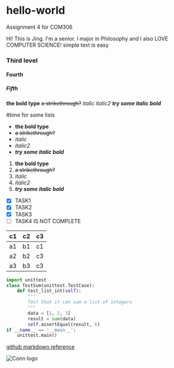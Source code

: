 # hello-world
Assignment 4 for COM306

Hi! This is Jing. I'm a senior. I major in Philosophy and I also LOVE COMPUTER SCIENCE!
simple text is easy

### Third level

#### Fourth

##### Fifth


**the bold type**
~~a strikethrough?~~
*italic*
_italic2_
_**try some italic bold**_

#time for some lists



* **the bold type**
* ~~a strikethrough?~~
* *italic*
* _italic2_
* _**try some italic bold**_

1. **the bold type**
1. ~~a strikethrough?~~
1. *italic*
1. _italic2_
1. _**try some italic bold**_

- [x] TASK1
- [x] TASK2
- [x] TASK3
- [ ] TASK4 IS NOT COMPLETE

c1 | c2 | c3 
---|----|----
a1 | b1 | c1
a2 | b2 | c3
a3 | b3 | c3


```python
import unittest
class TestSum(unittest.TestCase):
    def test_list_int(self):
        """
        Test that it can sum a list of integers
        """
        data = [1, 2, 3]
        result = sum(data)
        self.assertEqual(result, 6)
if __name__ == '__main__':
    unittest.main()
```


[github markdown reference](https://guides.github.com/features/mastering-markdown/)

![Conn logo](https://www.conncoll.edu/media/website-media/visualidentity/images/Seal-Color.jpg)



